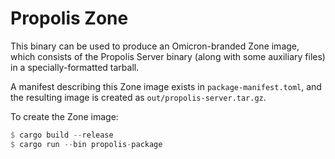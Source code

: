 # Propolis Zone

This binary can be used to produce an Omicron-branded Zone image,
which consists of the Propolis Server binary (along
with some auxiliary files) in a specially-formatted tarball.

A manifest describing this Zone image exists in `package-manifest.toml`,
and the resulting image is created as `out/propolis-server.tar.gz`.

To create the Zone image:

```rust
$ cargo build --release
$ cargo run --bin propolis-package
```
